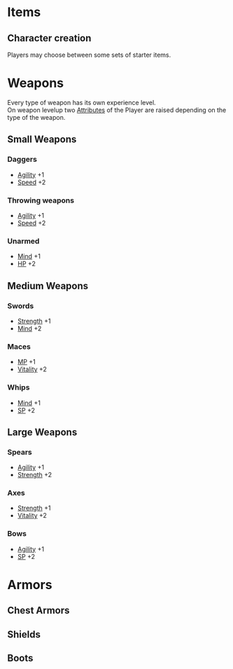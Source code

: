 # Items

## Character creation

Players may choose between some sets of starter items.

# Weapons
Every type of weapon has its own experience level.  
On weapon levelup two [Attributes](attributes.md) of the Player are raised depending on the type of the weapon.

## Small Weapons

### Daggers
* [Agility](attributes.md#agility) +1
* [Speed](attributes.md#speed) +2

### Throwing weapons
* [Agility](attributes.md#agility) +1
* [Speed](attributes.md#speed) +2

### Unarmed
* [Mind](attributes.md#mind) +1
* [HP](attributes.md#hit-points) +2

## Medium Weapons
### Swords
* [Strength](attributes.md#strength) +1
* [Mind](attributes.md#mind) +2

### Maces
* [MP](attributes.md#magic-points) +1
* [Vitality](attributes.md#vitality) +2

### Whips
* [Mind](attributes.md#mind) +1
* [SP](attributes.md#skill-points) +2

## Large Weapons
### Spears
* [Agility](attributes.md#agility) +1
* [Strength](attributes.md#strength) +2

### Axes
* [Strength](attributes.md#strength) +1
* [Vitality](attributes.md#vitality) +2

### Bows
* [Agility](attributes.md#agility) +1
* [SP](attributes.md#skill-points) +2

# Armors

## Chest Armors

## Shields

## Boots